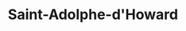 ---
title: Saint-Adolphe-d'Howard
url: /saint-adolphe-dhoward/
latitude: 45.971
longitude: -74.337
---